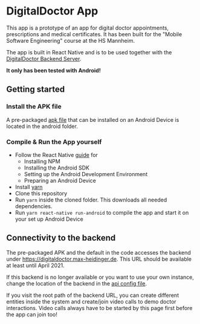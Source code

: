 # DigitalDoctor App

This app is a prototype of an app for digital doctor appointments, prescriptions and medical certificates.
It has been built for the "Mobile Software Engineering" course at the HS Mannheim.

The app is built in React Native and is to be used together with the [DigitalDoctor Backend Server](https://github.com/ProjectDigitalDoctor/DigitalDoctorBackend).

**It only has been tested with Android!**

## Getting started

### Install the APK file

A pre-packaged [apk file](android/app-release.apk) that can be installed on an Android Device is located in the android folder.

### Compile & Run the App yourself

- Follow the React Native [guide](https://reactnative.dev/docs/environment-setup) for
	- Installing NPM
	- Installing the Android SDK
	- Setting up the Android Development Environment
	- Preparing an Android Device
- Install [yarn](https://yarnpkg.com/getting-started/install)
- Clone this repository
- Run `yarn` inside the cloned folder. This downloads all needed dependencies.
- Run `yarn react-native run-android` to compile the app and start it on your set up Android Device

## Connectivity to the backend

The pre-packaged APK and the default in the code accesses the backend under https://digitaldoctor.max-heidinger.de.
This URL should be available at least until April 2021.

If this backend is no longer available or you want to use your own instance, change the location of the backend in the [api config file](app/api/config.ts). 

If you visit the root path of the backend URL, you can create different entities inside the system and create/join video calls to demo doctor interactions.
Video calls always have to be started by this page first before the app can join too!